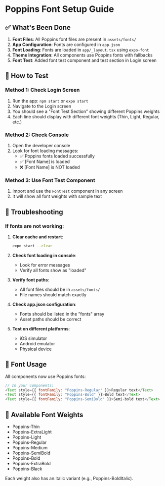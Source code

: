 # Poppins Font Setup Guide

## ✅ What's Been Done

1. **Font Files**: All Poppins font files are present in `assets/fonts/`
2. **App Configuration**: Fonts are configured in `app.json`
3. **Font Loading**: Fonts are loaded in `app/_layout.tsx` using `expo-font`
4. **Theme Integration**: All components use Poppins fonts with fallbacks
5. **Font Test**: Added font test component and test section in Login screen

## 🔧 How to Test

### Method 1: Check Login Screen
1. Run the app: `npm start` or `expo start`
2. Navigate to the Login screen
3. You should see a "Font Test Section" showing different Poppins weights
4. Each line should display with different font weights (Thin, Light, Regular, etc.)

### Method 2: Check Console
1. Open the developer console
2. Look for font loading messages:
   - ✅ Poppins fonts loaded successfully
   - ✅ [Font Name] is loaded
   - ❌ [Font Name] is NOT loaded

### Method 3: Use Font Test Component
1. Import and use the `FontTest` component in any screen
2. It will show all font weights with sample text

## 🚨 Troubleshooting

### If fonts are not working:

1. **Clear cache and restart**:
   ```bash
   expo start --clear
   ```

2. **Check font loading in console**:
   - Look for error messages
   - Verify all fonts show as "loaded"

3. **Verify font paths**:
   - All font files should be in `assets/fonts/`
   - File names should match exactly

4. **Check app.json configuration**:
   - Fonts should be listed in the "fonts" array
   - Asset paths should be correct

5. **Test on different platforms**:
   - iOS simulator
   - Android emulator
   - Physical device

## 📱 Font Usage

All components now use Poppins fonts:

```javascript
// In your components:
<Text style={{ fontFamily: "Poppins-Regular" }}>Regular text</Text>
<Text style={{ fontFamily: "Poppins-Bold" }}>Bold text</Text>
<Text style={{ fontFamily: "Poppins-SemiBold" }}>Semi-bold text</Text>
```

## 🎨 Available Font Weights

- Poppins-Thin
- Poppins-ExtraLight
- Poppins-Light
- Poppins-Regular
- Poppins-Medium
- Poppins-SemiBold
- Poppins-Bold
- Poppins-ExtraBold
- Poppins-Black

Each weight also has an italic variant (e.g., Poppins-BoldItalic). 